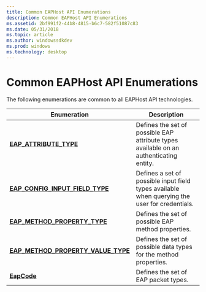 ```yaml
---
title: Common EAPHost API Enumerations
description: Common EAPHost API Enumerations
ms.assetid: 2bf991f2-44b8-4815-b6c7-582f51087c83
ms.date: 05/31/2018
ms.topic: article
ms.author: windowssdkdev
ms.prod: windows
ms.technology: desktop
---
```


# Common EAPHost API Enumerations

The following enumerations are common to all EAPHost API technologies.



| Enumeration                                                                  | Description                                                                                   |
|------------------------------------------------------------------------------|-----------------------------------------------------------------------------------------------|
| [**EAP\_ATTRIBUTE\_TYPE**](/windows/previous-versions/eaptypes/ne-eaptypes-_eap_attribute_type?branch=master)                           | Defines the set of possible EAP attribute types available on an authenticating entity.        |
| [**EAP\_CONFIG\_INPUT\_FIELD\_TYPE**](/windows/previous-versions/eaptypes/ne-eaptypes-_eap_config_input_field_type?branch=master)       | Defines a set of possible input field types available when querying the user for credentials. |
| [**EAP\_METHOD\_PROPERTY\_TYPE**](/windows/previous-versions/EapTypes/ne-eaptypes-_eap_method_property_type?branch=master)              | Defines the set of possible EAP method properties.                                            |
| [**EAP\_METHOD\_PROPERTY\_VALUE\_TYPE**](/windows/previous-versions/EapTypes/ne-eaptypes-_eap_method_property_value_type?branch=master) | Defines the set of possible data types for the method properties.                             |
| [**EapCode**](/windows/previous-versions/eapmethodtypes/ne-eapmethodtypes-tageapcode?branch=master)                                                   | Defines the set of EAP packet types.                                                          |



 

 

 




